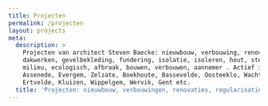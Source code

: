 ```yaml
---
title: Projecten
permalink: /projecten
layout: projects
meta:
  description: >
    Projecten van architect Steven Baecke: nieuwbouw, verbouwing, renovatie,
    dakwerken, gevelbekleding, fundering, isolatie, isoleren, hout, steen,
    milieu, ecologisch, afbraak, bouwen, verbouwen, aannemer . Actief in
    Assenede, Evergem, Zelzate, Boekhoute, Bassevelde, Oosteeklo, Wachtebeke,
    Ertvelde, Kluizen, Wippelgem, Wervik, Gent etc. 
  title: 'Projecten: nieuwbouw, verbouwingen, renovaties, regularisatie,...'
---
```


